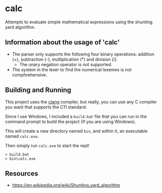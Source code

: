# calc

Attempts to evaluate simple mathematical expressions using the shunting yard algorithm.

## Information about the usage of 'calc'

- The parser only supports the following four binary operations: addition (+), subtraction (-), multiplication (*) and division (/).
  - The unary negation operator is not supported.
- The system in the lexer to find the numerical lexemes is not comphrehensive.

## Building and Running

This project uses the [clang](https://clang.llvm.org/) compiler, but really, you can use any C compiler you want that supports the C11 standard.

Since I use Windows, I included a `build.bat` file that you can run in the command prompt to build the project (If you are using Windows).

This will create a new directory named `bin`, and within it, an executable named `calc.exe`.

Then simply run `calc.exe` to start the repl!

```console
> build.bat
> bin\calc.exe
```

## Resources
 - https://en.wikipedia.org/wiki/Shunting_yard_algorithm
